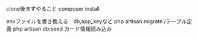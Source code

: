 clone後まずやること
composer install

envファイルを書き換える　db,app_keyなど
php artisan migrate /テーブル定義
php artisan db:seed カード情報読み込み

